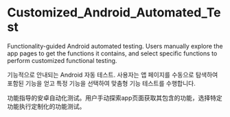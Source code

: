 # Customized_Android_Automated_Test

Functionality-guided Android automated testing. Users manually explore the app pages to get the functions it contains, and select specific functions to perform customized functional testing.

기능적으로 안내되는 Android 자동 테스트. 사용자는 앱 페이지를 수동으로 탐색하여 포함된 기능을 얻고 특정 기능을 선택하여 맞춤형 기능 테스트를 수행합니다.

功能指导的安卓自动化测试。用户手动探索app页面获取其包含的功能，选择特定功能执行定制化的功能测试。
